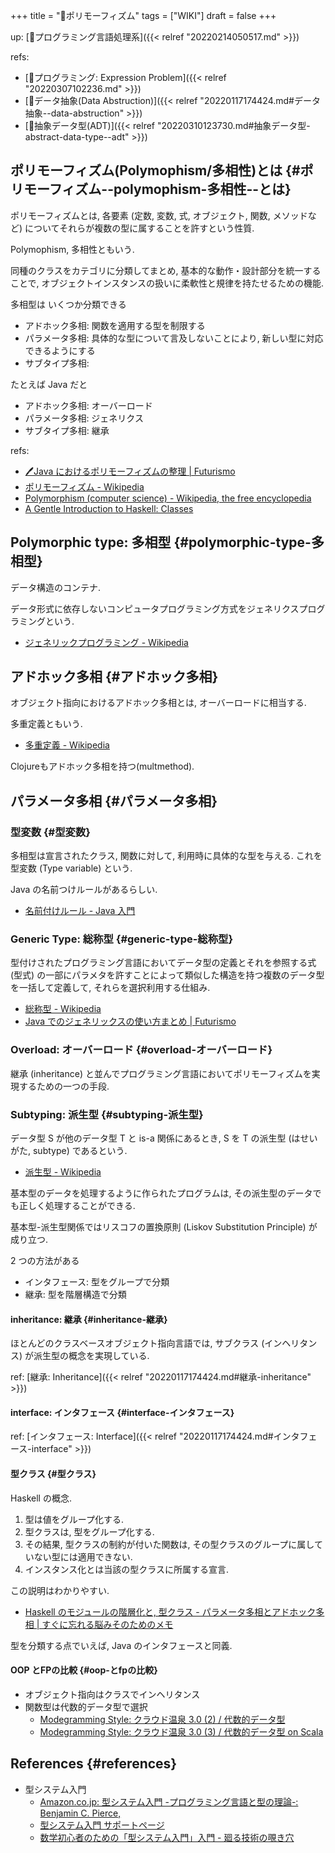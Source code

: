 +++
title = "📝ポリモーフィズム"
tags = ["WIKI"]
draft = false
+++

up:  [📂プログラミング言語処理系]({{< relref "20220214050517.md" >}})

refs:

-   [📝プログラミング: Expression Problem]({{< relref "20220307102236.md" >}})
-   [📝データ抽象(Data Abstruction)]({{< relref "20220117174424.md#データ抽象--data-abstruction" >}})
-   [📝抽象データ型(ADT)]({{< relref "20220310123730.md#抽象データ型-abstract-data-type--adt" >}})


## ポリモーフィズム(Polymophism/多相性)とは {#ポリモーフィズム--polymophism-多相性--とは}

ポリモーフィズムとは,
各要素 (定数, 変数, 式, オブジェクト, 関数, メソッドなど)
についてそれらが複数の型に属することを許すという性質.

Polymophism, 多相性ともいう.

同種のクラスをカテゴリに分類してまとめ,
基本的な動作・設計部分を統一することで,
オブジェクトインスタンスの扱いに柔軟性と規律を持たせるための機能.

多相型は いくつか分類できる

-   アドホック多相: 関数を適用する型を制限する
-   パラメータ多相: 具体的な型について言及しないことにより, 新しい型に対応できるようにする
-   サブタイプ多相:

たとえば Java だと

-   アドホック多相: オーバーロード
-   パラメータ多相: ジェネリクス
-   サブタイプ多相: 継承

refs:

-   [🖊Java におけるポリモーフィズムの整理 | Futurismo](https://futurismo.biz/archives/2789/)
-   [ポリモーフィズム - Wikipedia](http://ja.wikipedia.org/wiki/%E3%83%9D%E3%83%AA%E3%83%A2%E3%83%BC%E3%83%95%E3%82%A3%E3%82%BA%E3%83%A0)
-   [Polymorphism (computer science) - Wikipedia, the free encyclopedia](http://en.wikipedia.org/wiki/Polymorphism_(computer_science)#Ad-hoc_polymorphism)
-   [A Gentle Introduction to Haskell: Classes](https://www.haskell.org/tutorial/classes.html)


## Polymorphic type: 多相型 {#polymorphic-type-多相型}

データ構造のコンテナ.

データ形式に依存しないコンピュータプログラミング方式をジェネリクスプログラミングという.

-   [ジェネリックプログラミング - Wikipedia](http://ja.wikipedia.org/wiki/%E3%82%B8%E3%82%A7%E3%83%8D%E3%83%AA%E3%83%83%E3%82%AF%E3%83%97%E3%83%AD%E3%82%B0%E3%83%A9%E3%83%9F%E3%83%B3%E3%82%B0)


## アドホック多相 {#アドホック多相}

オブジェクト指向におけるアドホック多相とは, オーバーロードに相当する.

多重定義ともいう.

-   [多重定義 - Wikipedia](http://ja.wikipedia.org/wiki/%E5%A4%9A%E9%87%8D%E5%AE%9A%E7%BE%A9)

Clojureもアドホック多相を持つ(multmethod).


## パラメータ多相 {#パラメータ多相}


### 型変数 {#型変数}

多相型は宣言されたクラス, 関数に対して,
利用時に具体的な型を与える. これを型変数 (Type variable) という.

Java の名前つけルールがあるらしい.

-   [名前付けルール - Java 入門](http://java.keicode.com/lang/generics-naming.php)


### Generic Type: 総称型 {#generic-type-総称型}

型付けされたプログラミング言語においてデータ型の定義とそれを参照する式 (型式) の一部にパラメタを許すことによって類似した構造を持つ複数のデータ型を一括して定義して, それらを選択利用する仕組み.

-   [総称型 - Wikipedia](http://ja.wikipedia.org/wiki/%E7%B7%8F%E7%A7%B0%E5%9E%8B)
-   [Java でのジェネリックスの使い方まとめ | Futurismo](http://futurismo.biz/archives/2750)


### Overload: オーバーロード {#overload-オーバーロード}

継承 (inheritance) と並んでプログラミング言語においてポリモーフィズムを実現するための一つの手段.


### Subtyping: 派生型 {#subtyping-派生型}

データ型 S が他のデータ型 T と is-a 関係にあるとき,
S を T の派生型 (はせいがた, subtype) であるという.

-   [派生型 - Wikipedia](http://ja.wikipedia.org/wiki/%E6%B4%BE%E7%94%9F%E5%9E%8B)

基本型のデータを処理するように作られたプログラムは,
その派生型のデータでも正しく処理することができる.

基本型-派生型関係ではリスコフの置換原則
(Liskov Substitution Principle) が成り立つ.

2 つの方法がある

-   インタフェース: 型をグループで分類
-   継承: 型を階層構造で分類


#### inheritance: 継承 {#inheritance-継承}

ほとんどのクラスベースオブジェクト指向言語では,
サブクラス (インヘリタンス) が派生型の概念を実現している.

ref: [継承: Inheritance]({{< relref "20220117174424.md#継承-inheritance" >}})


#### interface: インタフェース {#interface-インタフェース}

ref: [インタフェース: Interface]({{< relref "20220117174424.md#インタフェース-interface" >}})


#### 型クラス {#型クラス}

Haskell の概念.

1.  型は値をグループ化する.
2.  型クラスは, 型をグループ化する.
3.  その結果, 型クラスの制約が付いた関数は, その型クラスのグループに属していない型には適用できない.
4.  インスタンス化とは当該の型クラスに所属する宣言.

この説明はわかりやすい.

-   [Haskell のモジュールの階層化と, 型クラス - パラメータ多相とアドホック多相 | すぐに忘れる脳みそのためのメモ](http://jutememo.blogspot.jp/2009/05/haskell.html)

型を分類する点でいえば, Java のインタフェースと同義.


#### OOP とFPの比較 {#oop-とfpの比較}

-   オブジェクト指向はクラスでインヘリタンス
-   関数型は代数的データ型で選択
    -   [Modegramming Style: クラウド温泉 3.0 (2) / 代数的データ型](http://modegramming.blogspot.jp/2012/07/30-2.html)
    -   [Modegramming Style: クラウド温泉 3.0 (3) / 代数的データ型 on Scala](http://modegramming.blogspot.jp/2012/07/30-3-on-scala.html)


## References {#references}

-   型システム入門
    -   [Amazon.co.jp: 型システム入門 -プログラミング言語と型の理論-: Benjamin C. Pierce,](http://www.amazon.co.jp/%E5%9E%8B%E3%82%B7%E3%82%B9%E3%83%86%E3%83%A0%E5%85%A5%E9%96%80-%E2%88%92%E3%83%97%E3%83%AD%E3%82%B0%E3%83%A9%E3%83%9F%E3%83%B3%E3%82%B0%E8%A8%80%E8%AA%9E%E3%81%A8%E5%9E%8B%E3%81%AE%E7%90%86%E8%AB%96%E2%88%92-Benjamin-C-Pierce/dp/4274069117)
    -   [型システム入門 サポートページ](http://tapl.proofcafe.org/)
    -   [数学初心者のための「型システム入門」入門 - 廻る技術の覗き穴](http://zoetrope.hatenablog.jp/entry/2013/07/24/204613)
